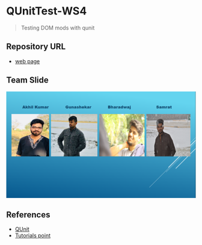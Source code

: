 # QUnitTest-WS4

> Testing DOM mods with qunit

## Repository URL
- [web page](https://github.com/GunashekarKoppula/QUnitTest "https://github.com/GunashekarKoppula/QUnitTest")
## Team Slide
![image](team_pic.png	 "My Team of four")
## References
- [QUnit](https://qunitjs.com/intro/#testing-the-dom-manipulation "https://qunitjs.com/intro/#testing-the-dom-manipulation")
- [Tutorials point](https://www.tutorialspoint.com/qunit/ "https://www.tutorialspoint.com/qunit/")
